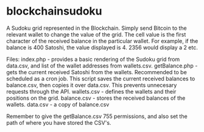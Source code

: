 # blockchainsudoku

A Sudoku grid represented in the Blockchain.
Simply send Bitcoin to the relevant wallet to change the value of the grid. The cell value is the first character of the received balance in the particular wallet. For example, if the balance is 400 Satoshi, the value displayed is 4. 2356 would display a 2 etc.

Files:
index.php - provides a basic rendering of the Sudoku grid from data.csv, and list of the wallet addresses from wallets.csv.
getBalance.php - gets the current received Satoshi from the wallets. Recommended to be scheduled as a cron job. This script saves the current received balances to balance.csv, then copies it over data.csv. This prevents unnecesary requests through the API.
wallets.csv - defines the wallets and their positions on the grid.
balance.csv - stores the received balances of the wallets.
data.csv - a copy of balance.csv

Remember to give the getBalance.csv 755 permissions, and also set the path of where you have stored the CSV's.
